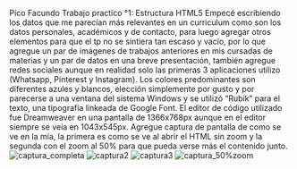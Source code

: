 Pico Facundo Trabajo practico °1: Estructura HTML5
Empecé escribiendo los datos que me parecían más relevantes en un curriculum como son los datos personales, académicos y de contacto, para luego agregar otros elementos para que el tp no se sintiera tan escaso y vacío, por lo que agregue un par de imágenes de trabajos anteriores en mis cursadas de materias y un par de datos en una breve presentación, también agregue redes sociales aunque en realidad solo las primeras 3 aplicaciones utilizo (Whatsapp, Pinterest y Instagram).
Los colores predominantes son diferentes azules y blancos, elección simplemente por gusto y por parecerse a una ventana del sistema Windows y se utilizó “Rubik” para el texto, una tipografía linkeada de Google Font. El editor de código utilizado fue Dreamweaver en una pantalla de 1366x768px aunque en el editor siempre se veía en 1043x545px.
Agregue captura de pantalla de como se ve en la mía, la primera es como se ve al abrir el HTML sin zoom y la segunda con el zoom al 50% para que pueda verse más el contenido junto.![captura_completa](https://github.com/Pico-Facundo/Computacion-3/assets/102604765/6dd6a1f3-368a-4a4b-ac64-2da28a7dfed8)
![captura2](https://github.com/Pico-Facundo/Computacion-3/assets/102604765/65e5a93d-5322-40b8-a76d-44e28dfa071c)
![captura3](https://github.com/Pico-Facundo/Computacion-3/assets/102604765/3d5c6e33-4a49-42f3-ad87-9818713e4864)
![captura_50%zoom](https://github.com/Pico-Facundo/Computacion-3/assets/102604765/b218e7f1-6a08-4020-9d2a-36b23e3e6347)
